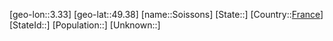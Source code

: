 ﻿---
location: [49.38,3.33]
type: City
tags:
- geo/City


SpocWebEntityId: 34344
isDeleted: false
confidential: public

---
[geo-lon::3.33]
[geo-lat::49.38]
[name::Soissons]
[State::]
[Country::[France](geo/Continent/Europe/France.md)]
[StateId::]
[Population::]
[Unknown::]

